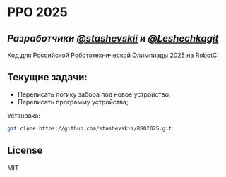 # РРО 2025
## _Разработчики [@stashevskii](https://github.com/stashevskii) и [@Leshechkagit](https://github.com/Leshechkagit)_

Код для Российской Робототехнической Олимпиады 2025 на RobotC.

## Текущие задачи:

- Переписать логику забора под новое устройство;
- Переписать программу устройства;

Установка:
```sh
git clone https://github.com/stashevskii/RRO2025.git
```
## License

MIT